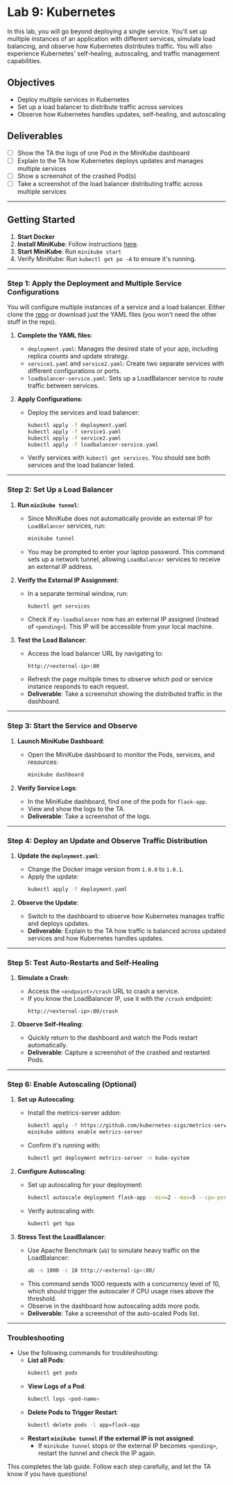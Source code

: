 # Lab 9: Kubernetes

In this lab, you will go beyond deploying a single service. You'll set up multiple instances of an application with different services, simulate load balancing, and observe how Kubernetes distributes traffic. You will also experience Kubernetes' self-healing, autoscaling, and traffic management capabilities.

## Objectives
- Deploy multiple services in Kubernetes
- Set up a load balancer to distribute traffic across services
- Observe how Kubernetes handles updates, self-healing, and autoscaling

## Deliverables
- [ ] Show the TA the logs of one Pod in the MiniKube dashboard
- [ ] Explain to the TA how Kubernetes deploys updates and manages multiple services
- [ ] Show a screenshot of the crashed Pod(s)
- [ ] Take a screenshot of the load balancer distributing traffic across multiple services

---

## Getting Started
1. **Start Docker**
2. **Install MiniKube**: Follow instructions [here](https://minikube.sigs.k8s.io/docs/start/).
3. **Start MiniKube**: Run `minikube start`
4. Verify MiniKube: Run `kubectl get po -A` to ensure it's running.

---

### Step 1: Apply the Deployment and Multiple Service Configurations

You will configure multiple instances of a service and a load balancer. Either clone the [repo](https://github.com/purvag03/mlip-kubernetes-lab/edit/main/README.md) or download just the YAML files (you won't need the other stuff in the repo).

1. **Complete the YAML files**:
   - `deployment.yaml`: Manages the desired state of your app, including replica counts and update strategy.
   - `service1.yaml` and `service2.yaml`: Create two separate services with different configurations or ports.
   - `loadbalancer-service.yaml`: Sets up a LoadBalancer service to route traffic between services.

2. **Apply Configurations**:
   - Deploy the services and load balancer:
     ```bash
     kubectl apply -f deployment.yaml
     kubectl apply -f service1.yaml
     kubectl apply -f service2.yaml
     kubectl apply -f loadbalancer-service.yaml
     ```
   - Verify services with `kubectl get services`. You should see both services and the load balancer listed.

---

### Step 2: Set Up a Load Balancer

1. **Run `minikube tunnel`**:
   - Since MiniKube does not automatically provide an external IP for `LoadBalancer` services, run:
     ```bash
     minikube tunnel
     ```
   - You may be prompted to enter your laptop password. This command sets up a network tunnel, allowing `LoadBalancer` services to receive an external IP address.

2. **Verify the External IP Assignment**:
   - In a separate terminal window, run:
     ```bash
     kubectl get services
     ```
   - Check if `my-loadbalancer` now has an external IP assigned (instead of `<pending>`). This IP will be accessible from your local machine.

3. **Test the Load Balancer**:
   - Access the load balancer URL by navigating to:
     ```
     http://<external-ip>:80
     ```
   - Refresh the page multiple times to observe which pod or service instance responds to each request.
   - **Deliverable**: Take a screenshot showing the distributed traffic in the dashboard.

---

### Step 3: Start the Service and Observe

1. **Launch MiniKube Dashboard**:
   - Open the MiniKube dashboard to monitor the Pods, services, and resources:
     ```bash
     minikube dashboard
     ```

2. **Verify Service Logs**:
   - In the MiniKube dashboard, find one of the pods for `flask-app`.
   - View and show the logs to the TA.
   - **Deliverable**: Take a screenshot of the logs.

---

### Step 4: Deploy an Update and Observe Traffic Distribution

1. **Update the `deployment.yaml`**:
   - Change the Docker image version from `1.0.0` to `1.0.1`.
   - Apply the update:
     ```bash
     kubectl apply -f deployment.yaml
     ```

2. **Observe the Update**:
   - Switch to the dashboard to observe how Kubernetes manages traffic and deploys updates.
   - **Deliverable**: Explain to the TA how traffic is balanced across updated services and how Kubernetes handles updates.

---

### Step 5: Test Auto-Restarts and Self-Healing

1. **Simulate a Crash**:
   - Access the `<endpoint>/crash` URL to crash a service.
   - If you know the LoadBalancer IP, use it with the `/crash` endpoint:
     ```
     http://<external-ip>:80/crash
     ```

2. **Observe Self-Healing**:
   - Quickly return to the dashboard and watch the Pods restart automatically.
   - **Deliverable**: Capture a screenshot of the crashed and restarted Pods.

---

### Step 6: Enable Autoscaling (Optional)

1. **Set up Autoscaling**:
   - Install the metrics-server addon:
     ```bash
     kubectl apply -f https://github.com/kubernetes-sigs/metrics-server/releases/latest/download/components.yaml
     minikube addons enable metrics-server
     ```
   - Confirm it's running with:
     ```bash
     kubectl get deployment metrics-server -n kube-system
     ```

2. **Configure Autoscaling**:
   - Set up autoscaling for your deployment:
     ```bash
     kubectl autoscale deployment flask-app --min=2 --max=5 --cpu-percent=70
     ```
   - Verify autoscaling with:
     ```bash
     kubectl get hpa
     ```

3. **Stress Test the LoadBalancer**:
   - Use Apache Benchmark (`ab`) to simulate heavy traffic on the LoadBalancer:
     ```bash
     ab -n 1000 -c 10 http://<external-ip>:80/
     ```
   - This command sends 1000 requests with a concurrency level of 10, which should trigger the autoscaler if CPU usage rises above the threshold.
   - Observe in the dashboard how autoscaling adds more pods.
   - **Deliverable**: Take a screenshot of the auto-scaled Pods list.

---

### Troubleshooting

- Use the following commands for troubleshooting:
  - **List all Pods**:
    ```bash
    kubectl get pods
    ```
  - **View Logs of a Pod**:
    ```bash
    kubectl logs <pod-name>
    ```
  - **Delete Pods to Trigger Restart**:
    ```bash
    kubectl delete pods -l app=flask-app
    ```
  - **Restart `minikube tunnel` if the external IP is not assigned**:
    - If `minikube tunnel` stops or the external IP becomes `<pending>`, restart the tunnel and check the IP again.

This completes the lab guide. Follow each step carefully, and let the TA know if you have questions!
